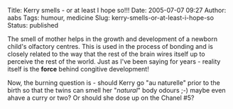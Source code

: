 Title: Kerry smells - or at least I hope so!!!
Date: 2005-07-07 09:27
Author: aabs
Tags: humour, medicine
Slug: kerry-smells-or-at-least-i-hope-so
Status: published

The smell of mother helps in the growth and development of a newborn child's olfactory centres. This is used in the process of bonding and is closely related to the way that the rest of the brain wires itself up to perceive the rest of the world. Just as I've been saying for years - reality itself is the **force** behind congitive development!

Now, the burning question is - should Kerry go "au naturelle" prior to the birth so that the twins can smell her "*natural*" body odours ;-) maybe even ahave a curry or two? Or should she dose up on the Chanel \#5?
